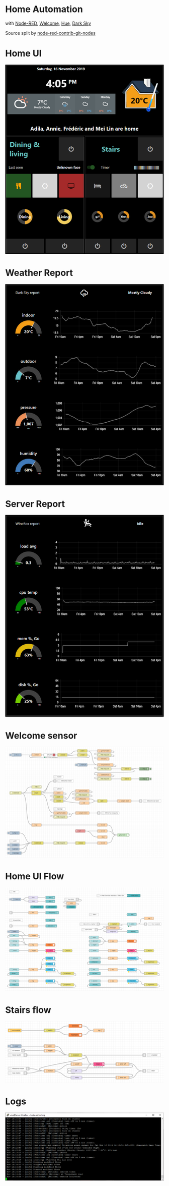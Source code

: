 # Home Automation

with
[Node-RED](https://nodered.org/), 
[Welcome](https://www.netatmo.com/en-eu/security/cam-indoor), 
[Hue](https://www2.meethue.com),
[Dark Sky](https://darksky.net/dev)

Source split by [node-red-contrib-git-nodes](https://flows.nodered.org/node/node-red-contrib-git-nodes)

# Home UI
![Home UI](rsc/img/home_ui.PNG?raw=true "Home UI")

# Weather Report
![Weather Report](rsc/img/weather_ui.PNG?raw=true "Weather UI")

# Server Report
![Server report](rsc/img/server_ui.PNG?raw=true "WineBox UI")

# Welcome sensor
![Welcome sensor](rsc/img/welcome_flow.PNG?raw=true "Welcome sensor")

# Home UI Flow
![Home Flow](rsc/img/home_flow.PNG?raw=true "Home Flow")

# Stairs flow
![Stairs Flow](rsc/img/stairs_flow.PNG?raw=true "Stairs Flow")

# Logs
![Logs](rsc/img/log.PNG?raw=true "Logs")

